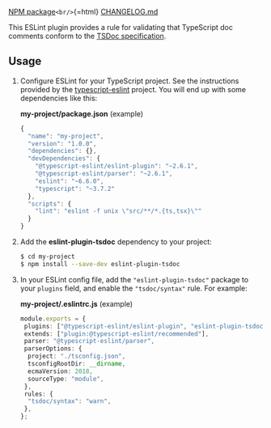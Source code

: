 [NPM
package](https://www.npmjs.com/package/eslint-plugin-tsdoc)`<br/>`{=html}
[CHANGELOG.md](https://github.com/microsoft/tsdoc/blob/main/eslint-plugin/CHANGELOG.md)

This ESLint plugin provides a rule for validating that TypeScript doc
comments conform to the [TSDoc
specification](https://github.com/microsoft/tsdoc).

## Usage

1. Configure ESLint for your TypeScript project. See the instructions
   provided by the
   [typescript-eslint](https://github.com/typescript-eslint/typescript-eslint)
   project. You will end up with some dependencies like this:

   **my-project/package.json** (example)

   ```ts
   {
     "name": "my-project",
     "version": "1.0.0",
     "dependencies": {},
     "devDependencies": {
       "@typescript-eslint/eslint-plugin": "~2.6.1",
       "@typescript-eslint/parser": "~2.6.1",
       "eslint": "~6.6.0",
       "typescript": "~3.7.2"
     },
     "scripts": {
       "lint": "eslint -f unix \"src/**/*.{ts,tsx}\""
     }
   }
   ```

2. Add the **eslint-plugin-tsdoc** dependency to your project:

   ```bash
   $ cd my-project
   $ npm install --save-dev eslint-plugin-tsdoc
   ```

3. In your ESLint config file, add the `"eslint-plugin-tsdoc"` package
   to your `plugins` field, and enable the `"tsdoc/syntax"` rule. For
   example:

   **my-project/.eslintrc.js** (example)

   ```ts
   module.exports = {
    plugins: ["@typescript-eslint/eslint-plugin", "eslint-plugin-tsdoc"],
    extends: ["plugin:@typescript-eslint/recommended"],
    parser: "@typescript-eslint/parser",
    parserOptions: {
     project: "./tsconfig.json",
     tsconfigRootDir: __dirname,
     ecmaVersion: 2018,
     sourceType: "module",
    },
    rules: {
     "tsdoc/syntax": "warn",
    },
   };
   ```
